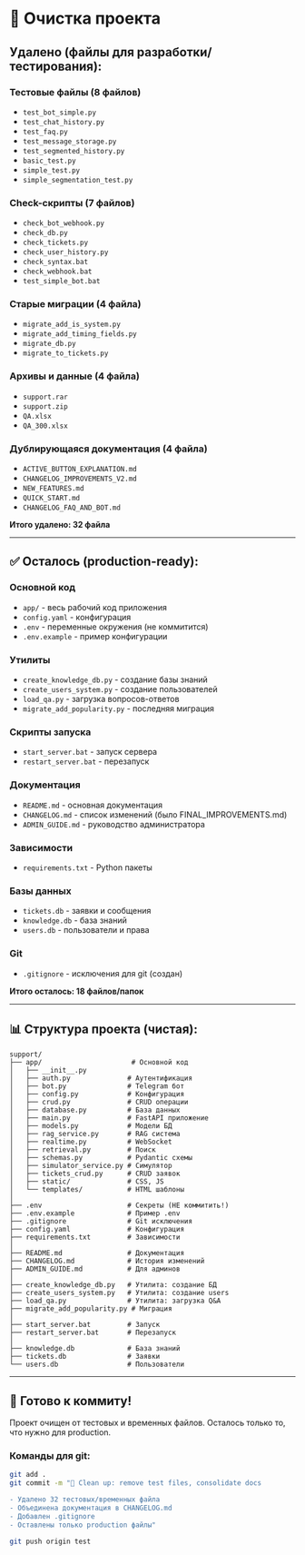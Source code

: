 # 🧹 Очистка проекта

## Удалено (файлы для разработки/тестирования):

### Тестовые файлы (8 файлов)
- `test_bot_simple.py`
- `test_chat_history.py`
- `test_faq.py`
- `test_message_storage.py`
- `test_segmented_history.py`
- `basic_test.py`
- `simple_test.py`
- `simple_segmentation_test.py`

### Check-скрипты (7 файлов)
- `check_bot_webhook.py`
- `check_db.py`
- `check_tickets.py`
- `check_user_history.py`
- `check_syntax.bat`
- `check_webhook.bat`
- `test_simple_bot.bat`

### Старые миграции (4 файла)
- `migrate_add_is_system.py`
- `migrate_add_timing_fields.py`
- `migrate_db.py`
- `migrate_to_tickets.py`

### Архивы и данные (4 файла)
- `support.rar`
- `support.zip`
- `QA.xlsx`
- `QA_300.xlsx`

### Дублирующаяся документация (4 файла)
- `ACTIVE_BUTTON_EXPLANATION.md`
- `CHANGELOG_IMPROVEMENTS_V2.md`
- `NEW_FEATURES.md`
- `QUICK_START.md`
- `CHANGELOG_FAQ_AND_BOT.md`

**Итого удалено: 32 файла**

---

## ✅ Осталось (production-ready):

### Основной код
- `app/` - весь рабочий код приложения
- `config.yaml` - конфигурация
- `.env` - переменные окружения (не коммитится)
- `.env.example` - пример конфигурации

### Утилиты
- `create_knowledge_db.py` - создание базы знаний
- `create_users_system.py` - создание пользователей
- `load_qa.py` - загрузка вопросов-ответов
- `migrate_add_popularity.py` - последняя миграция

### Скрипты запуска
- `start_server.bat` - запуск сервера
- `restart_server.bat` - перезапуск

### Документация
- `README.md` - основная документация
- `CHANGELOG.md` - список изменений (было FINAL_IMPROVEMENTS.md)
- `ADMIN_GUIDE.md` - руководство администратора

### Зависимости
- `requirements.txt` - Python пакеты

### Базы данных
- `tickets.db` - заявки и сообщения
- `knowledge.db` - база знаний
- `users.db` - пользователи и права

### Git
- `.gitignore` - исключения для git (создан)

**Итого осталось: 18 файлов/папок**

---

## 📊 Структура проекта (чистая):

```
support/
├── app/                      # Основной код
│   ├── __init__.py
│   ├── auth.py              # Аутентификация
│   ├── bot.py               # Telegram бот
│   ├── config.py            # Конфигурация
│   ├── crud.py              # CRUD операции
│   ├── database.py          # База данных
│   ├── main.py              # FastAPI приложение
│   ├── models.py            # Модели БД
│   ├── rag_service.py       # RAG система
│   ├── realtime.py          # WebSocket
│   ├── retrieval.py         # Поиск
│   ├── schemas.py           # Pydantic схемы
│   ├── simulator_service.py # Симулятор
│   ├── tickets_crud.py      # CRUD заявок
│   ├── static/              # CSS, JS
│   └── templates/           # HTML шаблоны
│
├── .env                     # Секреты (НЕ коммитить!)
├── .env.example             # Пример .env
├── .gitignore               # Git исключения
├── config.yaml              # Конфигурация
├── requirements.txt         # Зависимости
│
├── README.md                # Документация
├── CHANGELOG.md             # История изменений
├── ADMIN_GUIDE.md           # Для админов
│
├── create_knowledge_db.py   # Утилита: создание БД
├── create_users_system.py   # Утилита: создание users
├── load_qa.py               # Утилита: загрузка Q&A
├── migrate_add_popularity.py # Миграция
│
├── start_server.bat         # Запуск
├── restart_server.bat       # Перезапуск
│
├── knowledge.db             # База знаний
├── tickets.db               # Заявки
└── users.db                 # Пользователи
```

---

## 🎯 Готово к коммиту!

Проект очищен от тестовых и временных файлов.
Осталось только то, что нужно для production.

### Команды для git:

```bash
git add .
git commit -m "🧹 Clean up: remove test files, consolidate docs

- Удалено 32 тестовых/временных файла
- Объединена документация в CHANGELOG.md
- Добавлен .gitignore
- Оставлены только production файлы"

git push origin test
```
